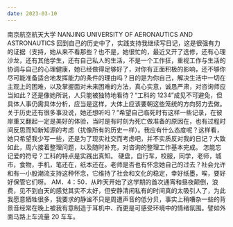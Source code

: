 ```yaml
---
date: 2023-03-10
---
```


南京航空航天大学
NANJING UNIVERSITY OF AERONAUTICS AND ASTRONAUTICS
回到自己的历史中了，实践支持我继续写日记，这是很强有力的证据（支持，她从来不看那些？也不是，她很忙的，最近又开了选修，还有心理沙龙，还有其他学生，还有自己私人的生活，不是一个工作狂，重视工作与生活的协调与自己的心理健康，她已经做得足够好了，对你有正面积极的影响，还不够你尽可能准备适合地发挥能力的条件的理由吗？目的是为你自己，解决生活中一切在主观上的困难，以及掌握面对未来困难的方法，真心实意，诚恳严肃，对咨询师应当如此？还是像她所说，人只能被独特地看待？“工科的 1234”成见不可避免，但具体人事仍需具体分析，应当是这样，大体上应该要朝这些笼统的方向努力去做。关于历史还有很多事没说，她还想听吗？”希望自己临死时有这样一些记录，在彼岸重又翻起一定是美好的体验，当时是有时刻为死亡做准备的原因在，也有过程时间反思而知新知源的考虑（扰像所有的历史一样）。我应有什么态度呢？这样看，她只希望我少写一些，还是为了现实社交而考虑吧，并不实质反对我的日记？大致如此，周六接着整理问题，以及随时补充，对咨询的整理工作基本完成。
怎能忘记爱的符号？工科的特点是实践出真知。
硬盘，自行车，校服，同学，老师，城市，食物，手机，笔还在，纸本还在。老师是否也有怀念她自己的过去？社会允许和有一小股潮流支持这种怀念，它维持了社会和文化的稳定，幸好纸墨，唉，要好好保管它们呀。
AM．4：50．从昨天开始了这学期的首次通宵和昼夜颠倒，浪费，见不到白天的感觉其实不太好，但安静清闲私有的时间真的太吸引人了，为此我愿意牺牲很多，我要求的静谧不只是周遭声音的低分贝，事实上稍嘈杂一些的背景音经常在晚上被我有意制造于耳机中、而更是可感受环境中的情绪氛围。譬如外面马路上车流量
20
车车。
